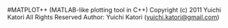 #MATPLOT++ (MATLAB-like plotting tool in C++)
Copyright (c) 2011 Yuichi Katori All Rights Reserved
Author: Yuichi Katori (yuichi.katori@gmail.com)
